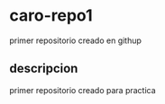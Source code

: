 # caro-repo1
primer repositorio creado en githup
## descripcion 
primer repositorio creado para practica
